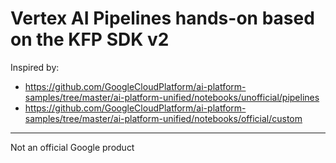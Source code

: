 # Vertex AI Pipelines hands-on based on the KFP SDK v2

Inspired by:
- https://github.com/GoogleCloudPlatform/ai-platform-samples/tree/master/ai-platform-unified/notebooks/unofficial/pipelines
- https://github.com/GoogleCloudPlatform/ai-platform-samples/tree/master/ai-platform-unified/notebooks/official/custom

----------
Not an official Google product